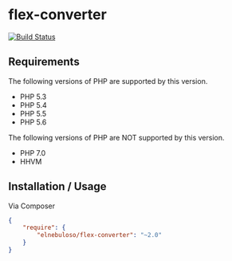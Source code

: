 # flex-converter

[![Build Status](https://travis-ci.org/elnebuloso/flex-converter.svg?branch=master)](https://travis-ci.org/elnebuloso/flex-converter)

## Requirements

The following versions of PHP are supported by this version.

* PHP 5.3
* PHP 5.4
* PHP 5.5
* PHP 5.6

The following versions of PHP are NOT supported by this version.

* PHP 7.0
* HHVM

## Installation / Usage

Via Composer

``` json
{
    "require": {
        "elnebuloso/flex-converter": "~2.0"
    }
}
```